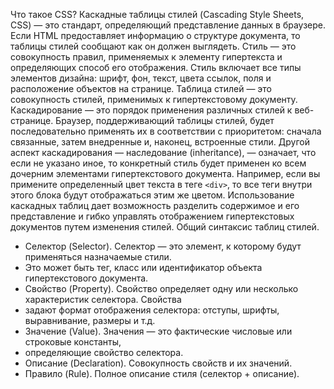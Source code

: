 Что такое CSS?
Каскадные таблицы стилей (Cascading Style Sheets, CSS) — это стандарт, определяющий представление
данных в браузере. Если HTML предоставляет информацию о структуре документа, то таблицы стилей
сообщают как он должен выглядеть.
Стиль — это совокупность правил, применяемых к элементу гипертекста и определяющих способ его
отображения. Стиль включает все типы элементов дизайна: шрифт, фон, текст, цвета ссылок, поля и
расположение объектов на странице.
Таблица стилей — это совокупность стилей, применимых к гипертекстовому документу.
Каскадирование — это порядок применения различных стилей к веб-странице. Браузер,
поддерживающий таблицы стилей, будет последовательно применять их в соответствии с приоритетом:
сначала связанные, затем внедренные и, наконец, встроенные стили. Другой аспект каскадирования —
наследование (inheritance), — означает, что если не указано иное, то конкретный стиль будет применен
ко всем дочерним элементами гипертекстового документа. Например, если вы примените определенный
цвет текста в теге `<div>`, то все теги внутри этого блока будут отображаться этим же цветом.
Использование каскадных таблиц дает возможность разделить содержимое и его представление и гибко
управлять отображением гипертекстовых документов путем изменения стилей.
Общий синтаксис таблиц стилей.
- Селектор (Selector). Селектор — это элемент, к которому будут применяться назначаемые стили.
- Это может быть тег, класс или идентификатор объекта гипертекстового документа.
- Свойство (Property). Свойство определяет одну или несколько характеристик селектора. Свойства
- задают формат отображения селектора: отступы, шрифты, выравнивание, размеры и т.д.
- Значение (Value). Значения — это фактические числовые или строковые константы,
- определяющие свойство селектора.
- Описание (Declaration). Совокупность свойств и их значений.
- Правило (Rule). Полное описание стиля (селектор + описание).

